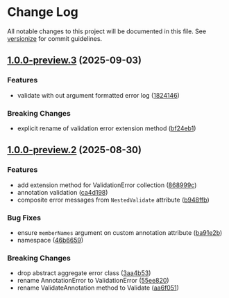 # Change Log

All notable changes to this project will be documented in this file. See [versionize](https://github.com/versionize/versionize) for commit guidelines.

<a name="1.0.0-preview.3"></a>
## [1.0.0-preview.3](https://www.github.com/aliastopan/AliasTopan.SimplyValidate/releases/tag/v1.0.0-preview.3) (2025-09-03)

### Features

* validate with out argument formatted error log ([1824146](https://www.github.com/aliastopan/AliasTopan.SimplyValidate/commit/182414606cc915261b64ce7e996aed7a4e50f1a3))

### Breaking Changes

* explicit rename of validation error extension method ([bf24eb1](https://www.github.com/aliastopan/AliasTopan.SimplyValidate/commit/bf24eb1b6d8e5636f942dc2d5735df47ad96f070))

<a name="1.0.0-preview.2"></a>
## [1.0.0-preview.2](https://www.github.com/aliastopan/AliasTopan.SimplyValidate/releases/tag/v1.0.0-preview.2) (2025-08-30)

### Features

* add extension method for ValidationError collection ([868999c](https://www.github.com/aliastopan/AliasTopan.SimplyValidate/commit/868999ce777e515fd247f84bf948b1333d180efe))
* annotation validation ([ca4d198](https://www.github.com/aliastopan/AliasTopan.SimplyValidate/commit/ca4d198ccc85664aa82a5d941cbdb20c9d95800d))
* composite error messages from `NestedValidate` attribute ([b948ffb](https://www.github.com/aliastopan/AliasTopan.SimplyValidate/commit/b948ffb3500a5bdfbeb9072eb1cabad5f9a86fbb))

### Bug Fixes

* ensure `memberNames` argument on custom annotation attribute ([ba91e2b](https://www.github.com/aliastopan/AliasTopan.SimplyValidate/commit/ba91e2b0b072f37673c988a28719c15dfab42859))
* namespace ([46b6659](https://www.github.com/aliastopan/AliasTopan.SimplyValidate/commit/46b66592d1f0cc85ebc5328babf6b228055a4d94))

### Breaking Changes

* drop abstract aggregate error class ([3aa4b53](https://www.github.com/aliastopan/AliasTopan.SimplyValidate/commit/3aa4b53046f07d62e44a39a08af7f7e4b08ba369))
* rename AnnotationError to ValidationError ([55ee820](https://www.github.com/aliastopan/AliasTopan.SimplyValidate/commit/55ee8202b92d6ab60d0499db3184ff95d681109d))
* rename ValidateAnnotation method to Validate ([aa6f051](https://www.github.com/aliastopan/AliasTopan.SimplyValidate/commit/aa6f0514601c50d7682d69e9041dae7a649b6aae))

